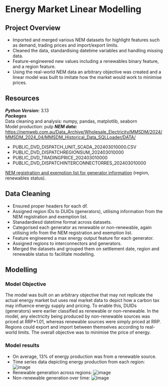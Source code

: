 # Energy Market Linear Modelling
## Project Overview
* Imported and merged various NEM datasets for highlight features such as demand, trading prices and import/export limits.
* Cleaned the data, standardising datetime variables and handling missing data.
* Feature-engineered new values including a renewables binary feature, and a region feature.
* Using the real-world NEM data an arbitrary objective was created and a linear model was built to imitate how the market would work to minimise prices. 

## Resources
***Python Version:*** 3.13   
***Packages***  
Data cleaning and analysis: numpy, pandas, matplotlib, seaborn   
Model production: pulp
***NEM data:*** https://nemweb.com.au/Data_Archive/Wholesale_Electricity/MMSDM/2024/MMSDM_2024_04/MMSDM_Historical_Data_SQLLoader/DATA/
* PUBLIC_DVD_DISPATCH_UNIT_SCADA_202403010000.CSV
* PUBLIC_DVD_DISPATCHREGIONSUM_202403010000
* PUBLIC_DVD_TRADINGPRICE_202403010000
* PUBLIC_DVD_DISPATCHINTERCONNECTORRES_202403010000
 
[NEM registration and exemption list for generator information](https://www.aemo.com.au/-/media/Files/Electricity/NEM/Participant_Information/NEM-Registration-and-Exemption-List.xls) (region, renewables status).

## Data Cleaning
* Ensured proper headers for each df.
* Assigned region IDs to DUIDs (generators), utilising information from the NEM registration and exemption list.
* Stanadardiesd datetime format across datasets.
* Categorised each generator as renewable or non-renewable, again utilising info from the NEM registration and exemption list.
* Feature engineered a max energy output feature for each generator.
* Assigned regions to interconnectors and generators.
* Merged the datasets and grouped them on settlement date, region and renewable status to facilitate modelling.

## Modelling
### Model Objective
The model was built on an arbitrary objective that may not replicate the actual energy market but uses real market data to depict how a carbon tax may influence energy supply and pricing. To enable this, DUIDs (generators) were earlier classified as renewable or non-renewable. In the model, any electricity being produced by non-renewable sources was priced at RRP*1.01, whereas renewable sources were simply priced at RRP. Regions could export and import between themselves according to real-world limits. The overall objective was to minimise the price of energy.
### Model results
* On average, 13% of energy production was from a renewable source.
* Time series data depicting energy production from each region:
![image](https://github.com/reversed-xelA/EnergyMarketModelling/assets/141697086/f4160e71-9a86-4b37-9792-19a78a206151)  
* Renewable generation across regions:
![image](https://github.com/reversed-xelA/EnergyMarketModelling/assets/141697086/d26036d4-b9f0-4169-a33b-283a27056c0e)  
* Non-renewable generation over time:
![image](https://github.com/reversed-xelA/EnergyMarketModelling/assets/141697086/58393a35-cea2-4a31-a2bc-cec29586059f)  


